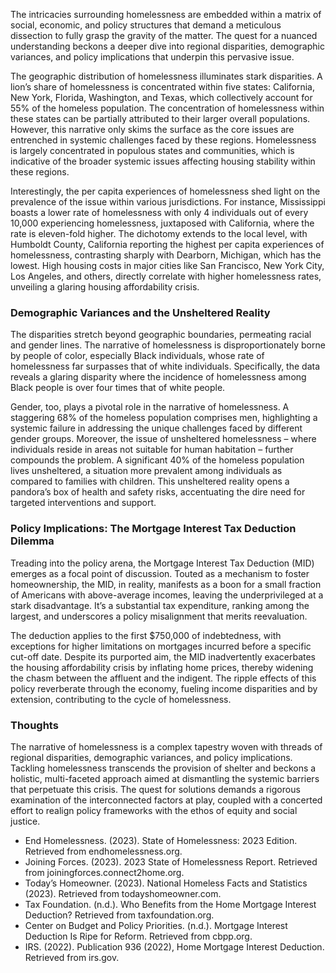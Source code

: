 The intricacies surrounding homelessness are embedded within a matrix of social, economic, and policy structures that demand a meticulous dissection to fully grasp the gravity of the matter. The quest for a nuanced understanding beckons a deeper dive into regional disparities, demographic variances, and policy implications that underpin this pervasive issue.

The geographic distribution of homelessness illuminates stark disparities. A lion’s share of homelessness is concentrated within five states: California, New York, Florida, Washington, and Texas, which collectively account for 55% of the homeless population. The concentration of homelessness within these states can be partially attributed to their larger overall populations. However, this narrative only skims the surface as the core issues are entrenched in systemic challenges faced by these regions. Homelessness is largely concentrated in populous states and communities, which is indicative of the broader systemic issues affecting housing stability within these regions.

Interestingly, the per capita experiences of homelessness shed light on the prevalence of the issue within various jurisdictions. For instance, Mississippi boasts a lower rate of homelessness with only 4 individuals out of every 10,000 experiencing homelessness, juxtaposed with California, where the rate is eleven-fold higher. The dichotomy extends to the local level, with Humboldt County, California reporting the highest per capita experiences of homelessness, contrasting sharply with Dearborn, Michigan, which has the lowest. High housing costs in major cities like San Francisco, New York City, Los Angeles, and others, directly correlate with higher homelessness rates, unveiling a glaring housing affordability crisis.

### Demographic Variances and the Unsheltered Reality

The disparities stretch beyond geographic boundaries, permeating racial and gender lines. The narrative of homelessness is disproportionately borne by people of color, especially Black individuals, whose rate of homelessness far surpasses that of white individuals. Specifically, the data reveals a glaring disparity where the incidence of homelessness among Black people is over four times that of white people.

Gender, too, plays a pivotal role in the narrative of homelessness. A staggering 68% of the homeless population comprises men, highlighting a systemic failure in addressing the unique challenges faced by different gender groups. Moreover, the issue of unsheltered homelessness – where individuals reside in areas not suitable for human habitation – further compounds the problem. A significant 40% of the homeless population lives unsheltered, a situation more prevalent among individuals as compared to families with children. This unsheltered reality opens a pandora’s box of health and safety risks, accentuating the dire need for targeted interventions and support.

### Policy Implications: The Mortgage Interest Tax Deduction Dilemma

Treading into the policy arena, the Mortgage Interest Tax Deduction (MID) emerges as a focal point of discussion. Touted as a mechanism to foster homeownership, the MID, in reality, manifests as a boon for a small fraction of Americans with above-average incomes, leaving the underprivileged at a stark disadvantage. It’s a substantial tax expenditure, ranking among the largest, and underscores a policy misalignment that merits reevaluation.

The deduction applies to the first $750,000 of indebtedness, with exceptions for higher limitations on mortgages incurred before a specific cut-off date. Despite its purported aim, the MID inadvertently exacerbates the housing affordability crisis by inflating home prices, thereby widening the chasm between the affluent and the indigent. The ripple effects of this policy reverberate through the economy, fueling income disparities and by extension, contributing to the cycle of homelessness.

### Thoughts

The narrative of homelessness is a complex tapestry woven with threads of regional disparities, demographic variances, and policy implications. Tackling homelessness transcends the provision of shelter and beckons a holistic, multi-faceted approach aimed at dismantling the systemic barriers that perpetuate this crisis. The quest for solutions demands a rigorous examination of the interconnected factors at play, coupled with a concerted effort to realign policy frameworks with the ethos of equity and social justice.

- End Homelessness. (2023). State of Homelessness: 2023 Edition. Retrieved from endhomelessness.org.
- Joining Forces. (2023). 2023 State of Homelessness Report. Retrieved from joiningforces.connect2home.org.
- Today’s Homeowner. (2023). National Homeless Facts and Statistics (2023). Retrieved from todayshomeowner.com.
- Tax Foundation. (n.d.). Who Benefits from the Home Mortgage Interest Deduction? Retrieved from taxfoundation.org.
- Center on Budget and Policy Priorities. (n.d.). Mortgage Interest Deduction Is Ripe for Reform. Retrieved from cbpp.org.
- IRS. (2022). Publication 936 (2022), Home Mortgage Interest Deduction. Retrieved from irs.gov.